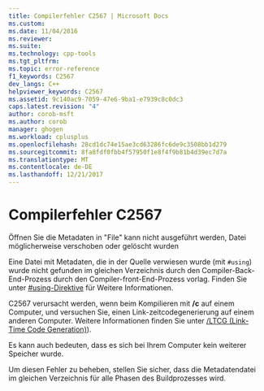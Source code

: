 ```yaml
---
title: Compilerfehler C2567 | Microsoft Docs
ms.custom: 
ms.date: 11/04/2016
ms.reviewer: 
ms.suite: 
ms.technology: cpp-tools
ms.tgt_pltfrm: 
ms.topic: error-reference
f1_keywords: C2567
dev_langs: C++
helpviewer_keywords: C2567
ms.assetid: 9c140ac9-7059-47e6-9ba1-e7939c8c0dc3
caps.latest.revision: "4"
author: corob-msft
ms.author: corob
manager: ghogen
ms.workload: cplusplus
ms.openlocfilehash: 28cd1dc74e15ae3cd63286fc6de9c3508bb1d279
ms.sourcegitcommit: 8fa8fdf0fbb4f57950f1e8f4f9b81b4d39ec7d7a
ms.translationtype: MT
ms.contentlocale: de-DE
ms.lasthandoff: 12/21/2017
---
```

# <a name="compiler-error-c2567"></a>Compilerfehler C2567
Öffnen Sie die Metadaten in "File" kann nicht ausgeführt werden, Datei möglicherweise verschoben oder gelöscht wurden  
  
 Eine Datei mit Metadaten, die in der Quelle verwiesen wurde (mit `#using`) wurde nicht gefunden im gleichen Verzeichnis durch den Compiler-Back-End-Prozess durch den Compiler-front-End-Prozess vorlag. Finden Sie unter [#using-Direktive](../../preprocessor/hash-using-directive-cpp.md) für Weitere Informationen.  
  
 C2567 verursacht werden, wenn beim Kompilieren mit **/c** auf einem Computer, und versuchen Sie, einen Link-zeitcodegenerierung auf einem anderen Computer. Weitere Informationen finden Sie unter [/LTCG (Link-Time Code Generation)](../../build/reference/ltcg-link-time-code-generation.md)).  
  
 Es kann auch bedeuten, dass es sich bei Ihrem Computer kein weiterer Speicher wurde.  
  
 Um diesen Fehler zu beheben, stellen Sie sicher, dass die Metadatendatei im gleichen Verzeichnis für alle Phasen des Buildprozesses wird.
